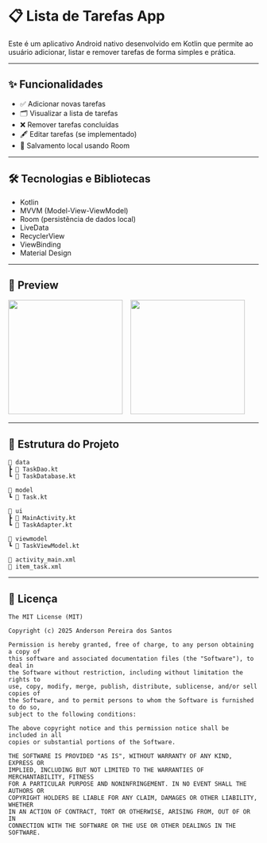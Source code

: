 # 📋 Lista de Tarefas App

Este é um aplicativo Android nativo desenvolvido em Kotlin que permite ao usuário adicionar, listar e remover tarefas de forma simples e prática.

---

## ✨ Funcionalidades

- ✅ Adicionar novas tarefas
- 🗂️ Visualizar a lista de tarefas
- ❌ Remover tarefas concluídas
- 🖋️ Editar tarefas (se implementado)
- 💾 Salvamento local usando Room
  
---

## 🛠️ Tecnologias e Bibliotecas

- Kotlin
- MVVM (Model-View-ViewModel)
- Room (persistência de dados local)
- LiveData
- RecyclerView
- ViewBinding
- Material Design
  
---

## 📱 Preview 

<img src="https://github.com/user-attachments/assets/ee043e62-d53a-45c5-b1a6-4169f62094f2" width="230">
&nbsp;&nbsp;

<img src="https://github.com/user-attachments/assets/cf04825a-5fe4-4bc7-9743-32d724b2fe38" width="230">
&nbsp;&nbsp;

---

## 📂 Estrutura do Projeto


```plaintext
📁 data
┣ 📄 TaskDao.kt
┗ 📄 TaskDatabase.kt

📁 model
┗ 📄 Task.kt

📁 ui
┣ 📄 MainActivity.kt
┗ 📄 TaskAdapter.kt

📁 viewmodel
┗ 📄 TaskViewModel.kt

📄 activity_main.xml
📄 item_task.xml
```

---

## 📜 Licença

```
The MIT License (MIT)

Copyright (c) 2025 Anderson Pereira dos Santos

Permission is hereby granted, free of charge, to any person obtaining a copy of
this software and associated documentation files (the "Software"), to deal in
the Software without restriction, including without limitation the rights to
use, copy, modify, merge, publish, distribute, sublicense, and/or sell copies of
the Software, and to permit persons to whom the Software is furnished to do so,
subject to the following conditions:

The above copyright notice and this permission notice shall be included in all
copies or substantial portions of the Software.

THE SOFTWARE IS PROVIDED "AS IS", WITHOUT WARRANTY OF ANY KIND, EXPRESS OR
IMPLIED, INCLUDING BUT NOT LIMITED TO THE WARRANTIES OF MERCHANTABILITY, FITNESS
FOR A PARTICULAR PURPOSE AND NONINFRINGEMENT. IN NO EVENT SHALL THE AUTHORS OR
COPYRIGHT HOLDERS BE LIABLE FOR ANY CLAIM, DAMAGES OR OTHER LIABILITY, WHETHER
IN AN ACTION OF CONTRACT, TORT OR OTHERWISE, ARISING FROM, OUT OF OR IN
CONNECTION WITH THE SOFTWARE OR THE USE OR OTHER DEALINGS IN THE SOFTWARE.
```

